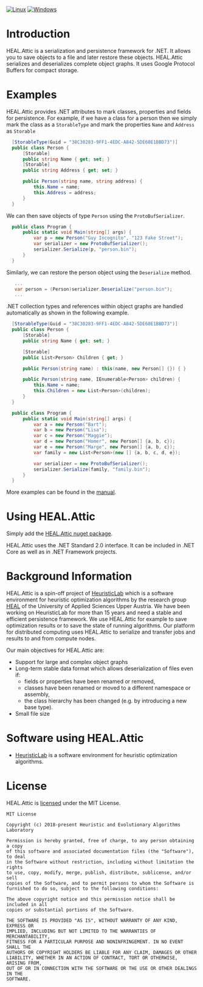 [![Linux](https://github.com/heal-research/HEAL.Attic/actions/workflows/linux.yml/badge.svg)](https://github.com/heal-research/HEAL.Attic/actions/workflows/linux.yml) [![Windows](https://github.com/heal-research/HEAL.Attic/actions/workflows/windows.yml/badge.svg)](https://github.com/heal-research/HEAL.Attic/actions/workflows/windows.yml)

# Introduction

HEAL.Attic is a serialization and persistence framework for .NET. It allows you to save objects to a file and later restore these objects. HEAL.Attic serializes and deserializes complete object graphs. It uses Google Protocol Buffers for compact storage.

# Examples
HEAL.Attic provides .NET attributes to mark classes, properties and fields for persistence. For example, if we have a class for a person then we simply mark the class as a `StorableType` and mark the properties `Name` and `Address` as `Storable`     
```csharp
  [StorableType(Guid = "38C30283-9FF1-4EDC-A842-5DE60E1BBD73")]
  public class Person {
      [Storable]
      public string Name { get; set; }
      [Storable]
      public string Address { get; set; }

      public Person(string name, string address) {
          this.Name = name;
          this.Address = address;
      }
  }
```

We can then save objects of type `Person` using the `ProtoBufSerializer`.

```csharp
  public class Program {
      public static void Main(string[] args) {
          var p = new Person("Guy Incognito", "123 Fake Street");
          var serializer = new ProtoBufSerializer();
          serializer.Serialize(p, "person.bin");
      }
  }
```

Similarly, we can restore the person object using the  `Deserialize` method.
```csharp
   ...
   var person = (Person)serializer.Deserialize("person.bin");
   ... 
```

.NET collection types and references within object graphs are handled automatically as shown in the following example.
```csharp
  [StorableType(Guid = "38C30283-9FF1-4EDC-A842-5DE60E1BBD73")]
  public class Person {
      [Storable]
      public string Name { get; set; }

      [Storable]
      public List<Person> Children { get; }

      public Person(string name) : this(name, new Person[] {}) { }

      public Person(string name, IEnumerable<Person> children) {
          this.Name = name;
          this.Children = new List<Person>(children);
      }
  }

  public class Program {
      public static void Main(string[] args) {
          var a = new Person("Bart");
          var b = new Person("Lisa");
          var c = new Person("Maggie");
          var d = new Person("Homer", new Person[] {a, b, c});
          var e = new Person("Marge", new Person[] {a, b, c});
          var family = new List<Person>(new [] {a, b, c, d, e});

          var serializer = new ProtoBufSerializer();
          serializer.Serialize(family, "family.bin");
      }
  }
```
More examples can be found in the [manual](docs/Manual.md).

# Using HEAL.Attic
Simply add the [HEAL.Attic nuget package](https://www.nuget.org/packages/HEAL.Attic/).

HEAL.Attic uses the .NET Standard 2.0 interface. It can be included in .NET Core as well as in .NET Framework projects. 



# Background Information
HEAL.Attic is a spin-off project of [HeuristicLab](https://dev.heuristiclab.com) which is a software environment for heuristic optimization algorithms by the research group [HEAL](https://heal.heuristiclab.com) of the University of Applied Sciences Upper Austria. We have been working on HeuristicLab for more than 15 years and need a stable and efficient persistence framework. We use HEAL.Attic for example to save optimization results or to save the state of running algorithms. Our platform for distributed computing uses HEAL.Attic to serialize and transfer jobs and results to and from compute nodes. 

Our main objectives for HEAL.Attic are:
 - Support for large and complex object graphs
 - Long-term stable data format which allows deserialization of files even if:
   - fields or properties have been renamed or removed,
   - classes have been renamed or moved to a different namespace or assembly,
   - the class hierarchy has been changed (e.g. by introducing a new base type).
 - Small file size  

# Software using HEAL.Attic
* [HeuristicLab](https://dev.heuristiclab.com) is a software environment for heuristic optimization algorithms. 

# License
HEAL.Attic is [licensed](LICENSE.txt) under the MIT License.

```
MIT License

Copyright (c) 2018-present Heuristic and Evolutionary Algorithms Laboratory

Permission is hereby granted, free of charge, to any person obtaining a copy
of this software and associated documentation files (the "Software"), to deal
in the Software without restriction, including without limitation the rights
to use, copy, modify, merge, publish, distribute, sublicense, and/or sell
copies of the Software, and to permit persons to whom the Software is
furnished to do so, subject to the following conditions:

The above copyright notice and this permission notice shall be included in all
copies or substantial portions of the Software.

THE SOFTWARE IS PROVIDED "AS IS", WITHOUT WARRANTY OF ANY KIND, EXPRESS OR
IMPLIED, INCLUDING BUT NOT LIMITED TO THE WARRANTIES OF MERCHANTABILITY,
FITNESS FOR A PARTICULAR PURPOSE AND NONINFRINGEMENT. IN NO EVENT SHALL THE
AUTHORS OR COPYRIGHT HOLDERS BE LIABLE FOR ANY CLAIM, DAMAGES OR OTHER
LIABILITY, WHETHER IN AN ACTION OF CONTRACT, TORT OR OTHERWISE, ARISING FROM,
OUT OF OR IN CONNECTION WITH THE SOFTWARE OR THE USE OR OTHER DEALINGS IN THE
SOFTWARE.
```